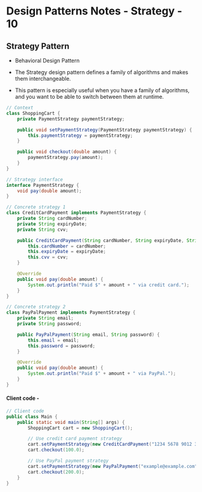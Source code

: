 # Design Patterns Notes - Strategy - 10

## Strategy Pattern

- Behavioral Design Pattern

- The Strategy design pattern defines a family of algorithms and makes them interchangeable.

- This pattern is especially useful when you have a family of algorithms, and you want to be able to switch between them at runtime.

```java
// Context
class ShoppingCart {
    private PaymentStrategy paymentStrategy;

    public void setPaymentStrategy(PaymentStrategy paymentStrategy) {
        this.paymentStrategy = paymentStrategy;
    }

    public void checkout(double amount) {
        paymentStrategy.pay(amount);
    }
}

// Strategy interface
interface PaymentStrategy {
    void pay(double amount);
}

// Concrete strategy 1
class CreditCardPayment implements PaymentStrategy {
    private String cardNumber;
    private String expiryDate;
    private String cvv;

    public CreditCardPayment(String cardNumber, String expiryDate, String cvv) {
        this.cardNumber = cardNumber;
        this.expiryDate = expiryDate;
        this.cvv = cvv;
    }

    @Override
    public void pay(double amount) {
        System.out.println("Paid $" + amount + " via credit card.");
    }
}

// Concrete strategy 2
class PayPalPayment implements PaymentStrategy {
    private String email;
    private String password;

    public PayPalPayment(String email, String password) {
        this.email = email;
        this.password = password;
    }

    @Override
    public void pay(double amount) {
        System.out.println("Paid $" + amount + " via PayPal.");
    }
}
```

#### Client code -

```java
// Client code
public class Main {
    public static void main(String[] args) {
        ShoppingCart cart = new ShoppingCart();

        // Use credit card payment strategy
        cart.setPaymentStrategy(new CreditCardPayment("1234 5678 9012 3456", "12/25", "123"));
        cart.checkout(100.0);

        // Use PayPal payment strategy
        cart.setPaymentStrategy(new PayPalPayment("example@example.com", "password123"));
        cart.checkout(200.0);
    }
}
```
